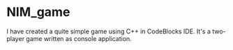 # NIM_game
I have created a quite simple game using C++ in CodeBlocks IDE. It's a two-player game written as console application.
